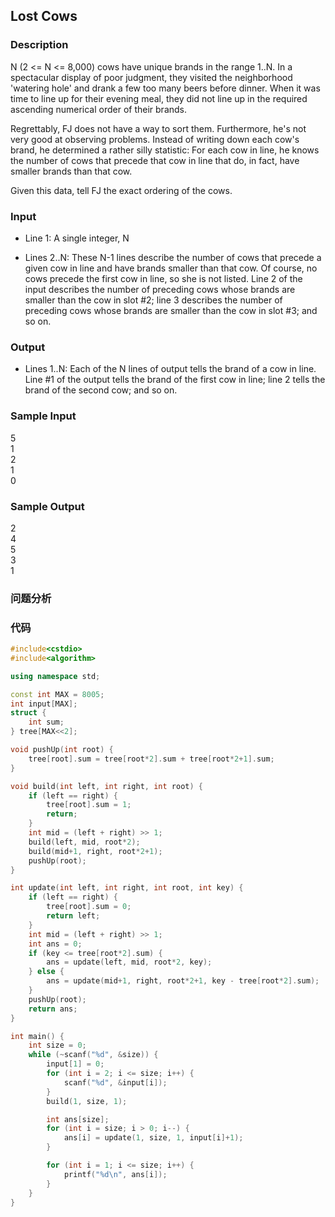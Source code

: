 ## Lost Cows

### Description
N (2 <= N <= 8,000) cows have unique brands in the range 1..N. In a spectacular display of poor judgment, they visited the neighborhood 'watering hole' and drank a few too many beers before dinner. When it was time to line up for their evening meal, they did not line up in the required ascending numerical order of their brands. 

Regrettably, FJ does not have a way to sort them. Furthermore, he's not very good at observing problems. Instead of writing down each cow's brand, he determined a rather silly statistic: For each cow in line, he knows the number of cows that precede that cow in line that do, in fact, have smaller brands than that cow. 

Given this data, tell FJ the exact ordering of the cows.

### Input
* Line 1: A single integer, N 

* Lines 2..N: These N-1 lines describe the number of cows that precede a given cow in line and have brands smaller than that cow. Of course, no cows precede the first cow in line, so she is not listed. Line 2 of the input describes the number of preceding cows whose brands are smaller than the cow in slot #2; line 3 describes the number of preceding cows whose brands are smaller than the cow in slot #3; and so on.

### Output
* Lines 1..N: Each of the N lines of output tells the brand of a cow in line. Line #1 of the output tells the brand of the first cow in line; line 2 tells the brand of the second cow; and so on.

### Sample Input
5  
1  
2  
1  
0  

### Sample Output
2  
4  
5  
3  
1  

### 问题分析

### 代码
```cpp
#include<cstdio>
#include<algorithm>

using namespace std;

const int MAX = 8005;
int input[MAX];
struct {
    int sum;
} tree[MAX<<2];

void pushUp(int root) {
    tree[root].sum = tree[root*2].sum + tree[root*2+1].sum;
}

void build(int left, int right, int root) {
    if (left == right) {
        tree[root].sum = 1;
        return;
    }
    int mid = (left + right) >> 1;
    build(left, mid, root*2);
    build(mid+1, right, root*2+1);
    pushUp(root);
}

int update(int left, int right, int root, int key) {
    if (left == right) {
        tree[root].sum = 0;
        return left;
    }
    int mid = (left + right) >> 1;
    int ans = 0;
    if (key <= tree[root*2].sum) {
        ans = update(left, mid, root*2, key);
    } else {
        ans = update(mid+1, right, root*2+1, key - tree[root*2].sum);
    }
    pushUp(root);
    return ans;
}

int main() {
    int size = 0;
    while (~scanf("%d", &size)) {
        input[1] = 0;
        for (int i = 2; i <= size; i++) {
            scanf("%d", &input[i]);
        }
        build(1, size, 1);

        int ans[size];
        for (int i = size; i > 0; i--) {
            ans[i] = update(1, size, 1, input[i]+1);
        }

        for (int i = 1; i <= size; i++) {
            printf("%d\n", ans[i]);
        }
    }
}
```